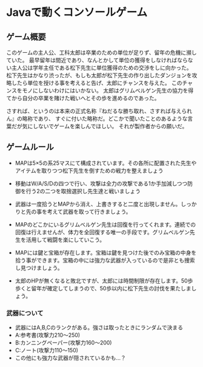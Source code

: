 # Javaで動くコンソールゲーム

## ゲーム概要

このゲームの主人公、工科太郎は卒業のための単位が足りず、留年の危機に瀕していた。
最早留年は間近であり、なんとかして単位の獲得をしなければならない主人公は学年主任である松下先生に単位獲得のための交渉をしに向かった。
松下先生はかなり渋ったが、もしも太郎が松下先生の作り出したダンジョンを攻略したら単位を授ける事を考えると告げ、太郎にチャンスを与えた。
このチャンスをモノにしないわけにはいかない。
太郎はグリムベルゲン先生の協力を得てから自分の卒業を賭けた戦いへとその歩を進めるのであった。

さすれば、というのは本来の正式名称『ねだるな勝ち取れ、さすれば与えられん』の略称であり、
すぐに付いた略称だ。どこかで聞いたことのあるような言葉だが気にしないでゲームを楽しんでほしい。
それが製作者からの願いだ。


## ゲームルール

 - MAPは5×5の系25マスにて構成されています。その各所に配置された先生やアイテムを取りつつ松下先生を倒すための戦力を整えましょう

 - 移動はW/A/S/Dの四つで行い、攻撃は全力の攻撃である1か手加減しつつ防御を行う2の二つを取捨選択し先生達と戦いましょう

 - 武器は一度拾うとMAPから消え、上書きすると二度と出現しません。しっかりと先の事を考えて武器を取って行きましょう。

 - MAPのどこかにいるグリムベルゲン先生は回復を行ってくれます。連続での回復は行えませんが、体力を全回復する唯一の手段です。グリムベルゲン先生を活用して戦闘を楽にしていこう。

 - MAPには鍵と宝箱が存在します。宝箱は鍵を見つけた後でのみ宝箱の中身を拾う事ができます。宝箱の中には強力な武器が入っているので是非とも捜索し見つけましょう。

 - 太郎のHPが無くなると敗北ですが、太郎には時間制限が存在します。50歩歩くと留年が確定してしまうので、50歩以内に松下先生の討伐を果たしましょう。


### 武器について
 - 武器にはA,B,Cのランクがある。強さは取ったときにランダムで決まる
 - A:参考書(攻撃力210～250)
 - B:カンニングペーパー(攻撃力160～200)
 - C:ノート(攻撃力110～150)
 - この他にも強力な武器が隠されているかも…？
